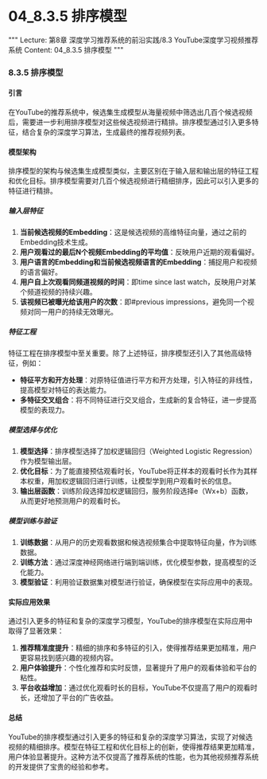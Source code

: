 # 04_8.3.5 排序模型

"""
Lecture: 第8章 深度学习推荐系统的前沿实践/8.3 YouTube深度学习视频推荐系统
Content: 04_8.3.5 排序模型
"""

### 8.3.5 排序模型

#### 引言
在YouTube的推荐系统中，候选集生成模型从海量视频中筛选出几百个候选视频后，需要进一步利用排序模型对这些候选视频进行精排。排序模型通过引入更多特征，结合复杂的深度学习算法，生成最终的推荐视频列表。

#### 模型架构
排序模型的架构与候选集生成模型类似，主要区别在于输入层和输出层的特征工程和优化目标。排序模型需要对几百个候选视频进行精细排序，因此可以引入更多的特征进行精排。

##### 输入层特征
1. **当前候选视频的Embedding**：这是候选视频的高维特征向量，通过之前的Embedding技术生成。
2. **用户观看过的最后N个视频Embedding的平均值**：反映用户近期的观看偏好。
3. **用户语言的Embedding和当前候选视频语言的Embedding**：捕捉用户和视频的语言偏好。
4. **用户自上次观看同频道视频的时间**：即time since last watch，反映用户对某个频道视频的持续兴趣。
5. **该视频已被曝光给该用户的次数**：即#previous impressions，避免同一个视频对同一用户的持续无效曝光。

##### 特征工程
特征工程在排序模型中至关重要。除了上述特征，排序模型还引入了其他高级特征，例如：
- **特征平方和开方处理**：对原特征值进行平方和开方处理，引入特征的非线性，提高模型对特征的表达能力。
- **多特征交叉组合**：将不同特征进行交叉组合，生成新的复合特征，进一步提高模型的表现力。

##### 模型选择与优化
1. **模型选择**：排序模型选择了加权逻辑回归（Weighted Logistic Regression）作为模型输出层。
2. **优化目标**：为了能直接预估观看时长，YouTube将正样本的观看时长作为其样本权重，用加权逻辑回归进行训练，让模型学到用户观看时长的信息。
3. **输出层函数**：训练阶段选择加权逻辑回归，服务阶段选择e（Wx+b）函数，从而更好地预测用户的观看时长。

##### 模型训练与验证
1. **训练数据**：从用户的历史观看数据和候选视频集合中提取特征向量，作为训练数据。
2. **训练方法**：通过深度神经网络进行端到端训练，优化模型参数，提高模型的泛化能力。
3. **模型验证**：利用验证数据集对模型进行验证，确保模型在实际应用中的表现。

#### 实际应用效果
通过引入更多的特征和复杂的深度学习模型，YouTube的排序模型在实际应用中取得了显著效果：
1. **推荐精准度提升**：精细的排序和多特征的引入，使得推荐结果更加精准，用户更容易找到感兴趣的视频内容。
2. **用户体验提升**：个性化推荐和实时反馈，显著提升了用户的观看体验和平台的粘性。
3. **平台收益增加**：通过优化观看时长的目标，YouTube不仅提高了用户的观看时长，还增加了平台的广告收益。

#### 总结
YouTube的排序模型通过引入更多的特征和复杂的深度学习算法，实现了对候选视频的精细排序。模型在特征工程和优化目标上的创新，使得推荐结果更加精准，用户体验显著提升。这种方法不仅提高了推荐系统的性能，也为其他视频推荐系统的开发提供了宝贵的经验和参考。